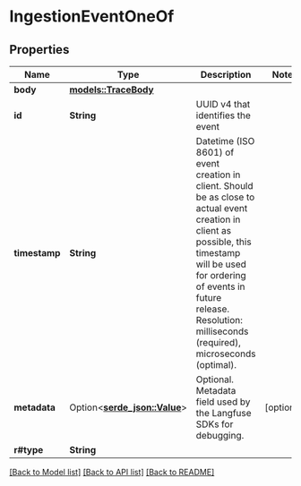 # IngestionEventOneOf

## Properties

Name | Type | Description | Notes
------------ | ------------- | ------------- | -------------
**body** | [**models::TraceBody**](TraceBody.md) |  | 
**id** | **String** | UUID v4 that identifies the event | 
**timestamp** | **String** | Datetime (ISO 8601) of event creation in client. Should be as close to actual event creation in client as possible, this timestamp will be used for ordering of events in future release. Resolution: milliseconds (required), microseconds (optimal). | 
**metadata** | Option<[**serde_json::Value**](.md)> | Optional. Metadata field used by the Langfuse SDKs for debugging. | [optional]
**r#type** | **String** |  | 

[[Back to Model list]](../README.md#documentation-for-models) [[Back to API list]](../README.md#documentation-for-api-endpoints) [[Back to README]](../README.md)


